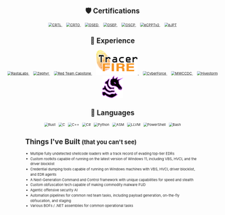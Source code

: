 <svg xmlns="http://www.w3.org/2000/svg" width="900" height="1100" viewBox="0 0 900 1100" role="img" aria-label="GitHub Profile Summary">
  <foreignObject width="900" height="1100">
    <div xmlns="http://www.w3.org/1999/xhtml" style="font-family: -apple-system, BlinkMacSystemFont, 'Segoe UI', Helvetica, Arial, sans-serif; color:#222; padding:10px;">
      <div style="text-align:center; margin-bottom: 30px;">
        <h1>🛡️ Certifications</h1>
        <div>
          <a href="https://eu.badgr.com/public/assertions/_4pvSxT8R0-P3FcJj5MTVA" style="margin: 0 8px;">
            <img src="https://api.eu.badgr.io/public/assertions/_4pvSxT8R0-P3FcJj5MTVA/image" width="120" alt="CRTL" />
          </a>
          <a href="https://eu.badgr.com/public/assertions/ZJyCUzBWTYmobqZXgpDZow" style="margin: 0 8px;">
            <img src="https://api.eu.badgr.io/public/assertions/ZJyCUzBWTYmobqZXgpDZow/image" width="120" alt="CRTO" />
          </a>
          <a href="https://www.credential.net/5db2ae4b-d866-44ae-8e61-46e4b3401b10" style="margin: 0 8px;">
            <img src="https://api.accredible.com/v1/credential/generate_baked_badge?credential_id=111785692" width="120" alt="OSED" />
          </a>
          <a href="https://www.credential.net/bc782a5c-99a6-4efd-913e-a25da2480736" style="margin: 0 8px;">
            <img src="https://api.accredible.com/v1/credential/generate_baked_badge?credential_id=93544384" width="120" alt="OSEP" />
          </a>
          <a href="https://www.credential.net/cd440ab3-cf2c-4e4e-9a62-e527300c74ed" style="margin: 0 8px;">
            <img src="https://api.accredible.com/v1/credential/generate_baked_badge?credential_id=78373729" width="120" alt="OSCP" />
          </a>
          <a href="https://verified.elearnsecurity.com/certificates/bd7aded3-277d-4158-8b8c-6dd7e51b479b" style="margin: 0 8px;">
            <img src="https://us-east-1.graphassets.com/AwCYQkwjSUCbfkm08Ct1Mz/cmcc5xv63nfpn07irxufr2b8z" width="90" alt="eCPPTv2" />
          </a>
          <a href="https://verified.elearnsecurity.com/certificates/cb0c4f95-5f69-4b49-9326-93664d4fcc64" style="margin: 0 8px;">
            <img src="https://us-east-1.graphassets.com/AwCYQkwjSUCbfkm08Ct1Mz/cmcc3wze0lx3007irps13e6k3" width="90" alt="eJPT" />
          </a>
        </div>
      </div>
      <div style="text-align:center; margin-bottom: 30px;">
        <h1>🥷 Experience</h1>
        <div>
          <a href="https://www.hackthebox.com/achievement/badge/1629997/36" style="margin: 0 8px;">
            <img src="https://app.hackthebox.com/images/icons/ic-prolabs/ic-rastalabs-certs.svg" alt="RastaLabs" height="110" />
          </a>
          <a href="https://www.hackthebox.com/achievement/badge/1629997/173" style="margin: 0 8px;">
            <img src="https://app.hackthebox.com/images/icons/ic-prolabs/ic-zephyr-certs.svg" alt="Zephyr" height="100" />
          </a>
          <a href="https://tryhackme.com/p/ronanboyargmail" style="margin: 0 8px;">
            <img src="https://tryhackme.com/img/badges/redteamcapstone.svg" alt="Red Team Capstone" height="100" />
          </a>
          <a href="https://github.com/sandialabs/Tracer-FIRE" style="margin: 0 8px;">
            <img src="https://github.com/sandialabs/Tracer-FIRE/blob/main/media/TF_Logo.png?raw=true" alt="TracerFIRE" height="100" />
          </a>
          <a href="https://cyberforce.energy.gov/" style="margin: 0 8px;">
            <img src="https://www.energy.gov/sites/default/files/styles/full_article_width/public/2024-07/2023%20CyberForce%20Program.png?itok=DklWOWcP" alt="CyberForce" height="100" />
          </a>
          <a href="https://www.caeepnc.org/mw-ccdc/" style="margin: 0 8px;">
            <img src="https://www.caeepnc.org/wp-content/uploads/2020/03/New-MWCCDC-Logo-2-01-300x138.png" alt="MWCCDC" height="100" />
          </a>
          <a href="https://hivestorm.org/" style="margin: 0 8px;">
            <img src="https://hivestorm.org/images/header-hs.png" alt="Hivestorm" height="100" />
          </a>
          <a href="https://sigpwny.com" style="margin: 0 8px;">
            <img src="./pwny.png" alt="SIGPwny Purple Team Lead" height="90" />
          </a>
        </div>
      </div>
      <div style="text-align:center; margin-bottom: 30px;">
        <h1>🧰 Languages</h1>
        <div>
          <img src="https://img.shields.io/badge/Rust-black?style=for-the-badge&logo=rust&logoColor=white" alt="Rust" style="margin: 4px;" />
          <img src="https://img.shields.io/badge/C-00599C?style=for-the-badge&logo=c&logoColor=white" alt="C" style="margin: 4px;" />
          <img src="https://img.shields.io/badge/C++-00599C?style=for-the-badge&logo=cplusplus&logoColor=white" alt="C++" style="margin: 4px;" />
          <img src="https://img.shields.io/badge/C%23-512BD4?style=for-the-badge&logo=csharp&logoColor=white" alt="C#" style="margin: 4px;" />
          <img src="https://img.shields.io/badge/Python-3776AB?style=for-the-badge&logo=python&logoColor=white" alt="Python" style="margin: 4px;" />
          <img src="https://img.shields.io/badge/ASM-black?style=for-the-badge&logo=verilog&logoColor=white" alt="ASM" style="margin: 4px;" />
          <img src="https://img.shields.io/badge/LLVM-262D3A?style=for-the-badge&logo=llvm&logoColor=white" alt="LLVM" style="margin: 4px;" />
          <img src="https://img.shields.io/badge/PowerShell-0078D6?style=for-the-badge&logo=powershell&logoColor=white" alt="PowerShell" style="margin: 4px;" />
          <img src="https://img.shields.io/badge/Bash-4EAA25?style=for-the-badge&logo=gnubash&logoColor=white" alt="Bash" style="margin: 4px;" />
        </div>
      </div>
      <div style="max-width:700px; margin: 0 auto;">
        <h1>Things I've Built <small>(that you can't see)</small></h1>
        <ul style="line-height: 1.5; font-size: 14px; padding-left: 20px;">
          <li>Multiple fully undetected shellcode loaders with a track record of evading top-tier EDRs</li>
          <li>Custom rootkits capable of running on the latest version of Windows 11, including VBS, HVCI, and the driver blocklist</li>
          <li>Credential dumping tools capable of running on Windows machines with VBS, HVCI, driver blocklist, and EDR agents</li>
          <li>A Next-Generation Command and Control framework with unique capabilities for speed and stealth</li>
          <li>Custom obfuscation tech capable of making commodity malware FUD</li>
          <li>Agentic offensive security AI</li>
          <li>Automation pipelines for common red team tasks, including payload generation, on-the-fly obfsucation, and staging</li>
          <li>Various BOFs / .NET assemblies for common operational tasks</li>
        </ul>
      </div>
    </div>
  </foreignObject>
</svg>
